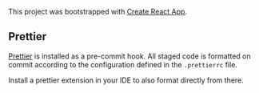This project was bootstrapped with [Create React App](https://github.com/facebookincubator/create-react-app).

## Prettier

[Prettier](https://github.com/prettier/prettier) is installed as a pre-commit hook.
All staged code is formatted on commit according to the configuration defined in the `.prettierrc` file.

Install a prettier extension in your IDE to also format directly from there.
